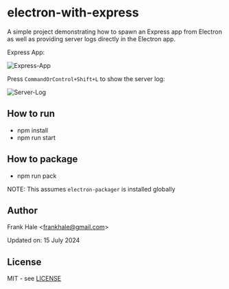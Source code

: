 # electron-with-express

A simple project demonstrating how to spawn an Express app from Electron as well
as providing server logs directly in the Electron app.

Express App:

![Express-App](screenshots/express-app.png)

Press `CommandOrControl+Shift+L` to show the server log:

![Server-Log](screenshots/server-log.png)

## How to run

- npm install
- npm run start

## How to package

- npm run pack

NOTE: This assumes `electron-packager` is installed globally

## Author

Frank Hale &lt;frankhale@gmail.com&gt;

Updated on: 15 July 2024

## License

MIT - see [LICENSE](LICENSE)
